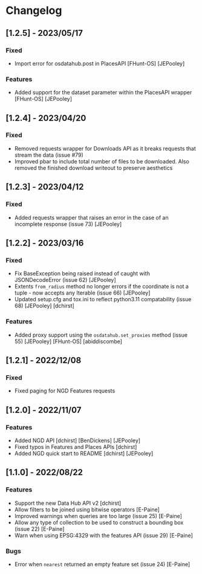 # Changelog

## [1.2.5] - 2023/05/17

### Fixed

- Import error for osdatahub.post in PlacesAPI [FHunt-OS] [JEPooley]

### Features

- Added support for the dataset parameter within the PlacesAPI wrapper [FHunt-OS] [JEPooley]

## [1.2.4] - 2023/04/20

### Fixed

- Removed requests wrapper for Downloads API as it breaks requests that stream the data (issue #79)
- Improved pbar to include total number of files to be downloaded. Also removed the finished download writeout to preserve aesthetics

## [1.2.3] - 2023/04/12

### Fixed

- Added requests wrapper that raises an error in the case of an incomplete response (issue 73) [JEPooley]

## [1.2.2] - 2023/03/16

### Fixed

- Fix BaseException being raised instead of caught with JSONDecodeError (issue 62) [JEPooley]
- Extents `from_radius` method no longer errors if the coordinate is not a tuple - now accepts any Iterable (issue 66) [JEPooley]
- Updated setup.cfg and tox.ini to reflect python3.11 compatability (issue 68) [JEPooley] [dchirst]

### Features

- Added proxy support using the `osdatahub.set_proxies` method (issue 55) [JEPooley] [FHunt-OS] [abiddiscombe]

## [1.2.1] - 2022/12/08

### Fixed

- Fixed paging for NGD Features requests

## [1.2.0] - 2022/11/07

### Features

- Added NGD API [dchirst] [BenDickens] [JEPooley]
- Fixed typos in Features and Places APIs [dchirst]
- Added NGD quick start to README [dchirst] [JEPooley]

## [1.1.0] - 2022/08/22

### Features

- Support the new Data Hub API v2 [dchirst]
- Allow filters to be joined using bitwise operators [E-Paine]
- Improved warnings when queries are too large (issue 25) [E-Paine]
- Allow any type of collection to be used to construct a bounding box (issue 22) [E-Paine]
- Warn when using EPSG:4329 with the features API (issue 29) [E-Paine]

### Bugs

- Error when `nearest` returned an empty feature set (issue 24) [E-Paine]

